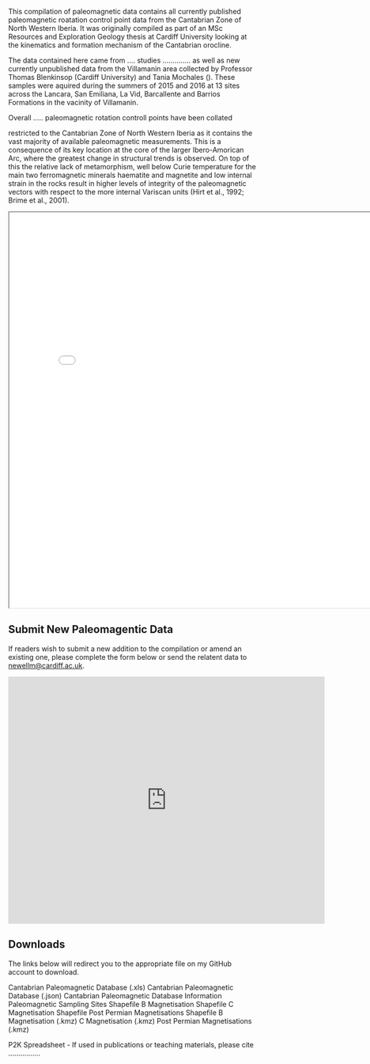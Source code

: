 This compilation of paleomagnetic data contains all currently published paleomagnetic roatation control point data from the Cantabrian Zone of North Western Iberia. It was originally compiled as part of an MSc Resources and Exploration Geology thesis at Cardiff University looking at the kinematics and formation mechanism of the Cantabrian orocline.

The data contained here came from .... studies .............. as well as new currently unpublished data from the Villamanin area collected by Professor Thomas Blenkinsop (Cardiff University) and Tania Mochales (). These samples were aquired during the summers of 2015 and 2016 at 13 sites across the Lancara, San Emiliana, La Vid, Barcallente and Barrios Formations in the vacinity of Villamanin.

Overall ..... paleomagnetic rotation controll points have been collated 



restricted to the Cantabrian Zone of North Western Iberia as it contains the vast majority of available paleomagnetic measurements. This is a consequence of its key location at the core of the larger Ibero-Amorican Arc, where the greatest change in structural trends is observed. On top of this the relative lack of metamorphism, well below Curie temperature for the main two ferromagnetic minerals haematite and magnetite and low internal strain in the rocks result in higher levels of integrity of the paleomagnetic vectors with respect to the more internal Variscan units (Hirt et al., 1992; Brime et al., 2001). 


<iframe src="Webmap.html" height="800" width="800"></iframe>

## Submit New Paleomagentic Data

If readers wish to submit a new addition to the compilation or amend an existing one, please complete the form below or send the relatent data to newellm@cardiff.ac.uk.

<iframe src="https://docs.google.com/forms/d/e/1FAIpQLSeXsX1mFO7O-u2IwYeMS30QUhMZEuMcgzagZV5nDD1BInAsMA/viewform?embedded=true" width="640" height="500" frameborder="0" marginheight="0" marginwidth="0">Loading…</iframe>

## Downloads

The links below will redirect you to the appropriate file on my GitHub account to download.

Cantabrian Paleomagnetic Database (.xls)
Cantabrian Paleomagnetic Database (.json)
Cantabrian Paleomagnetic Database Information
Paleomagnetic Sampling Sites Shapefile
B Magnetisation Shapefile
C Magnetisation Shapefile
Post Permian Magnetisations Shapefile
B Magnetisation (.kmz)
C Magnetisation (.kmz)
Post Permian Magnetisations (.kmz)

P2K Spreadsheet - If used in publications or teaching materials, please cite ................
